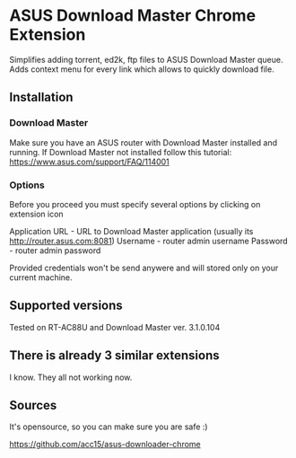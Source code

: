 # ASUS Download Master Chrome Extension

Simplifies adding torrent, ed2k, ftp files to ASUS Download Master queue.
Adds context menu for every link which allows to quickly download file.

## Installation

### Download Master

Make sure you have an ASUS router with Download Master installed and running.
If Download Master not installed follow this tutorial: https://www.asus.com/support/FAQ/114001

### Options

Before you proceed you must specify several options by clicking on extension icon

Application URL - URL to Download Master application (usually its http://router.asus.com:8081)
Username - router admin username
Password - router admin password

Provided credentials won't be send anywere and will stored only on your current machine.

## Supported versions

Tested on RT-AC88U and Download Master ver. 3.1.0.104

## There is already 3 similar extensions

I know. They all not working now.

## Sources

It's opensource, so you can make sure you are safe :)

https://github.com/acc15/asus-downloader-chrome
